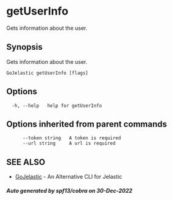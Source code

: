 #  getUserInfo

Gets information about the user.

## Synopsis

Gets information about the user.

```
GoJelastic getUserInfo [flags]
```

## Options

```
  -h, --help   help for getUserInfo
```

## Options inherited from parent commands

```
      --token string   A token is required
      --url string     A url is required
```

## SEE ALSO

* [GoJelastic](GoJelastic.md)	 - An Alternative CLI for Jelastic

##### Auto generated by spf13/cobra on 30-Dec-2022
